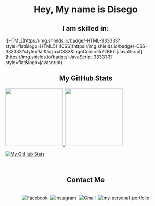 <h1 align="center">Hey, My name is Disego</h1>


<h2 align="center">I am skilled in:</h2>
![HTML](https://img.shields.io/badge/-HTML-333333?style=flat&logo=HTML5)
![CSS](https://img.shields.io/badge/-CSS-333333?style=flat&logo=CSS3&logoColor=1572B6)
![JavaScript](https://img.shields.io/badge/-JavaScript-333333?style=flat&logo=javascript)


<h2 align="center">My GitHub Stats</h2>
<p>
<a href="https://github.com/AVS1508">
  <img height="180em" src="https://github-readme-stats.vercel.app/api?username=rae-dim&show_icons=true&theme=dark" />&nbsp;
  <img height="180em" src="https://github-readme-stats-eight-theta.vercel.app/api/top-langs/?username=rae-dim&theme=dark&layout=compact&exclude_lang=java+r" />
</a>
</p>
<p>
  <a href="https://git.io/streak-stats"><img alt="My GitHub Stats" align="center" src="https://streak-stats.demolab.com?user=rae-dim&theme=dark" alt="GitHub Streak" /></a>
</p>
<br/>

<h2 align="center">Contact Me</h2>
<p align="center">
<br>
<a href="https://www.facebook.com/nikita432/"><img src="https://img.shields.io/badge/facebook-%231877F2.svg?&style=for-the-badge&logo=facebook&logoColor=white" alt="Facebook" /></a>&nbsp;
<a href="https://www.instagram.com/off.center.ray/"><img src="https://img.shields.io/badge/instagram-%230077B5.svg?&style=for-the-badge&logo=instagram&logoColor=white" alt="instagram" /></a>&nbsp;
<a href="mailto:disegorachelm@gmail.com"><img src="https://img.shields.io/badge/gmail-%23D14836.svg?&style=for-the-badge&logo=gmail&logoColor=white" alt="Gmail"/></a>&nbsp;
<a href="https://disegoport56.netlify.app/"><img src="https://img.shields.io/badge/my%20website-8A2BE2.svg?&style=for-the-badge" alt="my-personal-portfolio"/></a>
</p>

